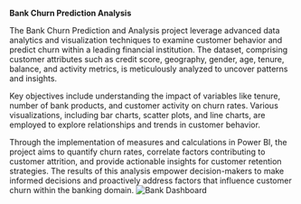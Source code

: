 **Bank Churn Prediction Analysis**

The Bank Churn Prediction and Analysis project leverage advanced data analytics and visualization techniques to examine customer behavior and predict churn within a leading financial institution. The dataset, comprising customer attributes such as credit score, geography, gender, age, tenure, balance, and activity metrics, is meticulously analyzed to uncover patterns and insights.

Key objectives include understanding the impact of variables like tenure, number of bank products, and customer activity on churn rates. Various visualizations, including bar charts, scatter plots, and line charts, are employed to explore relationships and trends in customer behavior.

Through the implementation of measures and calculations in Power BI, the project aims to quantify churn rates, correlate factors contributing to customer attrition, and provide actionable insights for customer retention strategies. The results of this analysis empower decision-makers to make informed decisions and proactively address factors that influence customer churn within the banking domain.
![Bank Dashboard](https://github.com/sekharch-data/bank_churn_prediction/assets/144028564/4102c28d-4d35-4d0e-9da6-7d5323908a81)

